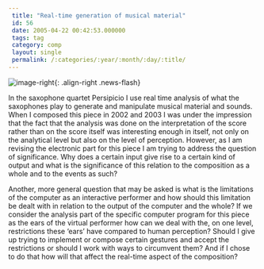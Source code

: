 ```yaml
---
 title: "Real-time generation of musical material"
 id: 56
 date: 2005-04-22 00:42:53.000000
 tags: tag
 category: comp
 layout: single
 permalink: /:categories/:year/:month/:day/:title/
---
```

![image-right](/assets/images/){: .align-right .news-flash}

In the saxophone quartet Persipicio I use real time analysis of what the saxophones play to generate and manipulate musical material and sounds. When I composed this piece in 2002 and 2003 I was under the impression that the fact that the analysis was done on the interpretation of the score rather than on the score itself was interesting enough in itself, not only on the analytical level but also on the level of perception. However, as I am revising the electronic part for this piece I am trying to address the question of significance. Why does a certain input give rise to a certain kind of output and what is the significance of this relation to the composition as a whole and to the events as such?


Another, more general question that may be asked is what is the limitations of the computer as an interactive performer and how should this limitation be dealt with in relation to the output of the computer and the whole? If we consider the analysis part of the specific computer program for this piece as the ears of the virtual performer how can we deal with the, on one level, restrictions these &lsquo;ears&rsquo; have compared to human perception? Should I give up trying to implement or compose certain gestures and accept the restrictions or should I work with ways to circumvent them? And if I chose to do that how will that affect the real-time aspect of the composition?

